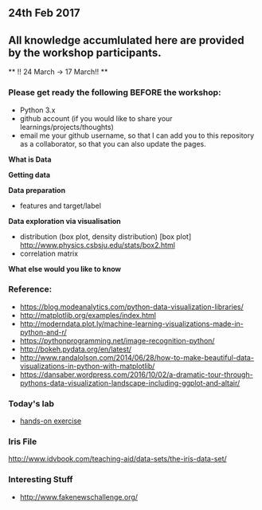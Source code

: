 ## 24th Feb 2017
## All knowledge accumlulated here are provided by the workshop participants.

** !! 24 March -> 17 March!! **

### Please get ready the following BEFORE the workshop:
- Python 3.x
- github account (if you would like to share your learnings/projects/thoughts)
- email me your github username, so that I can add you to this repository as a collaborator, so that you can also update the pages.

**What is Data**

**Getting data**

**Data preparation**
- features and target/label

**Data exploration via visualisation**
- distribution (box plot, density distribution)
[box plot] http://www.physics.csbsju.edu/stats/box2.html
- correlation matrix


**What else would you like to know**

### Reference:
- https://blog.modeanalytics.com/python-data-visualization-libraries/       
- http://matplotlib.org/examples/index.html       
- http://moderndata.plot.ly/machine-learning-visualizations-made-in-python-and-r/       
- https://pythonprogramming.net/image-recognition-python/     
- http://bokeh.pydata.org/en/latest/       
- http://www.randalolson.com/2014/06/28/how-to-make-beautiful-data-visualizations-in-python-with-matplotlib/       
- https://dansaber.wordpress.com/2016/10/02/a-dramatic-tour-through-pythons-data-visualization-landscape-including-ggplot-and-altair/

### Today's lab
- [hands-on exercise](https://github.com/ryubidragonfire/python-machine-learning-101/blob/master/visualisation-data-exploration.ipynb)

### Iris File
http://www.idvbook.com/teaching-aid/data-sets/the-iris-data-set/

### Interesting Stuff
- http://www.fakenewschallenge.org/

